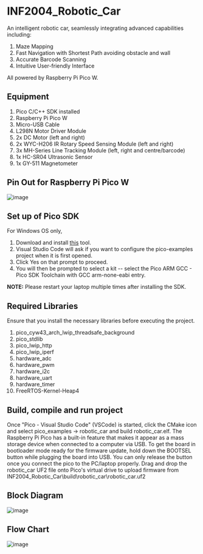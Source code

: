 # INF2004_Robotic_Car
An intelligent robotic car, seamlessly integrating advanced capabilities including:
1. Maze Mapping
2. Fast Navigation with Shortest Path avoiding obstacle and wall
3. Accurate Barcode Scanning
4. Intuitive User-friendly Interface

All powered by Raspberry Pi Pico W.
## Equipment
1. Pico C/C++ SDK installed
2. Raspberry Pi Pico W
3. Micro-USB Cable
4. L298N Motor Driver Module
5. 2x DC Motor (left and right)
6. 2x WYC-H206 IR Rotary Speed Sensing Module (left and right)
7. 3x MH-Series Line Tracking Module (left, right and centre/barcode)
8. 1x HC-SR04 Ultrasonic Sensor
9. 1x GY-511 Magnetometer
## Pin Out for Raspberry Pi Pico W
![image](https://github.com/limcheehean/INF2004_Robotic_Car/assets/75230061/f9305d72-c14d-4dff-badd-0b419738d840)
## Set up of Pico SDK
For Windows OS only,
1. Download and install [this](https://github.com/raspberrypi/pico-setup-windows/releases/latest/download/pico-setup-windows-x64-standalone.exe) tool.
2. Visual Studio Code will ask if you want to configure the pico-examples project when it is first opened.
3. Click Yes on that prompt to proceed.
4. You will then be prompted to select a kit -- select the Pico ARM GCC - Pico SDK Toolchain with GCC arm-none-eabi entry.

**NOTE:** Please restart your laptop multiple times after installing the SDK.
## Required Libraries
Ensure that you install the necessary libraries before executing the project.
1. pico_cyw43_arch_lwip_threadsafe_background
2. pico_stdlib
3. pico_lwip_http
4. pico_lwip_iperf
5. hardware_adc
6. hardware_pwm
7. hardware_i2c
8. hardware_uart
9. hardware_timer
10. FreeRTOS-Kernel-Heap4
## Build, compile and run project
Once "Pico - Visual Studio Code" (VSCode) is started, click the CMake icon and select pico_examples -> robotic_car and build robotic_car.elf.
The Raspberry Pi Pico has a built-in feature that makes it appear as a mass storage device when connected to a computer via USB.
To get the board in bootloader mode ready for the firmware update, hold down the BOOTSEL button while plugging the board into USB. You can only release the button once you connect the pico to the PC/laptop properly.
Drag and drop the robotic_car UF2 file onto Pico's virtual drive to upload firmware from INF2004_Robotic_Car\build\robotic_car\robotic_car.uf2

## Block Diagram
![image](https://github.com/limcheehean/INF2004_Robotic_Car/assets/35133370/d978c355-1fe3-474b-acdd-8aaa2dfe0434)
## Flow Chart
![image](https://github.com/limcheehean/INF2004_Robotic_Car/assets/35133370/764a51b6-fb15-4833-935e-1e46288d6947)

